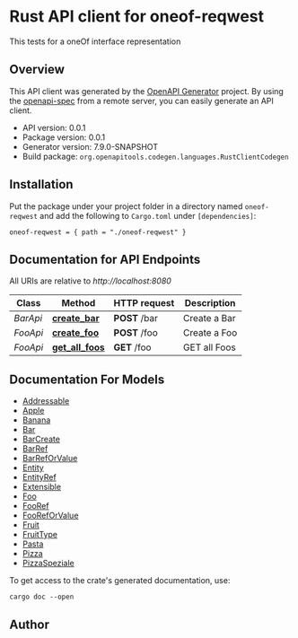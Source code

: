 # Rust API client for oneof-reqwest

This tests for a oneOf interface representation



## Overview

This API client was generated by the [OpenAPI Generator](https://openapi-generator.tech) project.  By using the [openapi-spec](https://openapis.org) from a remote server, you can easily generate an API client.

- API version: 0.0.1
- Package version: 0.0.1
- Generator version: 7.9.0-SNAPSHOT
- Build package: `org.openapitools.codegen.languages.RustClientCodegen`

## Installation

Put the package under your project folder in a directory named `oneof-reqwest` and add the following to `Cargo.toml` under `[dependencies]`:

```
oneof-reqwest = { path = "./oneof-reqwest" }
```

## Documentation for API Endpoints

All URIs are relative to *http://localhost:8080*

Class | Method | HTTP request | Description
------------ | ------------- | ------------- | -------------
*BarApi* | [**create_bar**](docs/BarApi.md#create_bar) | **POST** /bar | Create a Bar
*FooApi* | [**create_foo**](docs/FooApi.md#create_foo) | **POST** /foo | Create a Foo
*FooApi* | [**get_all_foos**](docs/FooApi.md#get_all_foos) | **GET** /foo | GET all Foos


## Documentation For Models

 - [Addressable](docs/Addressable.md)
 - [Apple](docs/Apple.md)
 - [Banana](docs/Banana.md)
 - [Bar](docs/Bar.md)
 - [BarCreate](docs/BarCreate.md)
 - [BarRef](docs/BarRef.md)
 - [BarRefOrValue](docs/BarRefOrValue.md)
 - [Entity](docs/Entity.md)
 - [EntityRef](docs/EntityRef.md)
 - [Extensible](docs/Extensible.md)
 - [Foo](docs/Foo.md)
 - [FooRef](docs/FooRef.md)
 - [FooRefOrValue](docs/FooRefOrValue.md)
 - [Fruit](docs/Fruit.md)
 - [FruitType](docs/FruitType.md)
 - [Pasta](docs/Pasta.md)
 - [Pizza](docs/Pizza.md)
 - [PizzaSpeziale](docs/PizzaSpeziale.md)


To get access to the crate's generated documentation, use:

```
cargo doc --open
```

## Author




